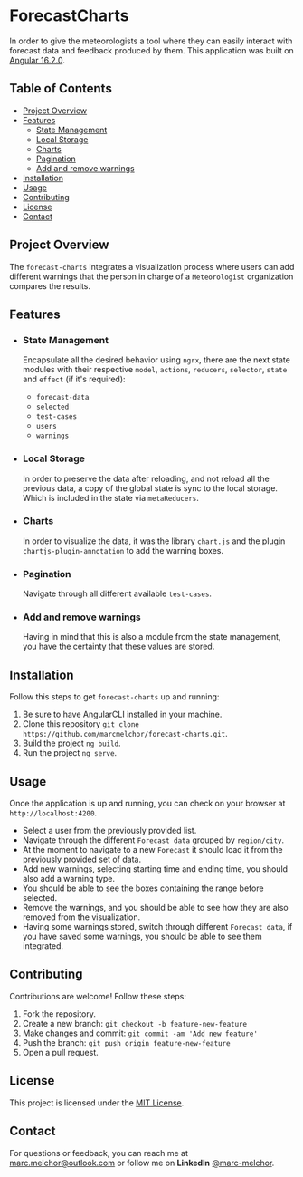 # ForecastCharts

In order to give the meteorologists a tool where they can easily interact with forecast data and feedback produced by them.
This application was built on [Angular 16.2.0](https://github.com/angular/angular-cli).

## Table of Contents

- [Project Overview](#project-overview)
- [Features](#features)
  - [State Management](#state-management)
  - [Local Storage](#local-storage)
  - [Charts](#charts)
  - [Pagination](#pagination)
  - [Add and remove warnings](#add-and-remove-warnings)
- [Installation](#installation)
- [Usage](#usage)
- [Contributing](#contributing)
- [License](#license)
- [Contact](#contact)


## Project Overview

The `forecast-charts` integrates a visualization process where users can add different warnings that the person in charge
of a `Meteorologist` organization compares the results.


## Features

- ### State Management
  Encapsulate all the desired behavior using `ngrx`, there are the next state modules with their respective `model`, `actions`, `reducers`, `selector`, `state` and `effect` (if it's required):
  - `forecast-data`
  - `selected`
  - `test-cases`
  - `users`
  - `warnings`

- ### Local Storage
  In order to preserve the data after reloading, and not reload all the previous data, a copy of the global state is sync to the local storage. Which
  is included in the state via `metaReducers`.

- ### Charts
  In order to visualize the data, it was the library `chart.js` and the plugin `chartjs-plugin-annotation` to add the warning boxes.

- ### Pagination
  Navigate through all different available `test-cases`.

- ### Add and remove warnings
  Having in mind that this is also a module from the state management, you have the certainty that these values are stored.


## Installation

Follow this steps to get `forecast-charts` up and running:

1. Be sure to have AngularCLI installed in your machine.
2. Clone this repository `git clone https://github.com/marcmelchor/forecast-charts.git`.
3. Build the project `ng build`.
4. Run the project `ng serve`.


## Usage

Once the application is up and running, you can check on your browser at `http://localhost:4200`.

- Select a user from the previously provided list.
- Navigate through the different `Forecast data` grouped by `region/city`.
- At the moment to navigate to a new `Forecast` it should load it from the previously provided set of data.
- Add new warnings, selecting starting time and ending time, you should also add a warning type.
- You should be able to see the boxes containing the range before selected.
- Remove the warnings, and you should be able to see how they are also removed from the visualization.
- Having some warnings stored, switch through different `Forecast data`, if you have saved some warnings, you should be able to see them integrated.


## Contributing

Contributions are welcome! Follow these steps:

1. Fork the repository.
2. Create a new branch: `git checkout -b feature-new-feature`
3. Make changes and commit: `git commit -am 'Add new feature'`
4. Push the branch: `git push origin feature-new-feature`
5. Open a pull request.


## License

This project is licensed under the <u>[MIT License](https://opensource.org/license/mit/)</u>.


## Contact

For questions or feedback, you can reach me at <u>marc.melchor@outlook.com</u> or follow me on <b>LinkedIn</b> <u>@marc-melchor</u>.

